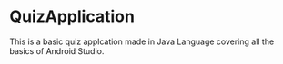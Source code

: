 # QuizApplication
This is a basic quiz applcation made in Java Language covering all the basics of Android Studio.
